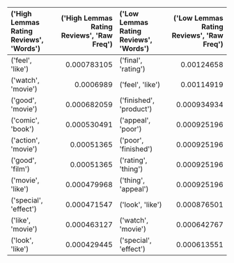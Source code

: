 | ('High Lemmas Rating Reviews', 'Words')   |   ('High Lemmas Rating Reviews', 'Raw Freq') | ('Low Lemmas Rating Reviews', 'Words')   |   ('Low Lemmas Rating Reviews', 'Raw Freq') |
|:------------------------------------------|---------------------------------------------:|:-----------------------------------------|--------------------------------------------:|
| ('feel', 'like')                          |                                  0.000783105 | ('final', 'rating')                      |                                 0.00124658  |
| ('watch', 'movie')                        |                                  0.0006989   | ('feel', 'like')                         |                                 0.00114919  |
| ('good', 'movie')                         |                                  0.000682059 | ('finished', 'product')                  |                                 0.000934934 |
| ('comic', 'book')                         |                                  0.000530491 | ('appeal', 'poor')                       |                                 0.000925196 |
| ('action', 'movie')                       |                                  0.00051365  | ('poor', 'finished')                     |                                 0.000925196 |
| ('good', 'film')                          |                                  0.00051365  | ('rating', 'thing')                      |                                 0.000925196 |
| ('movie', 'like')                         |                                  0.000479968 | ('thing', 'appeal')                      |                                 0.000925196 |
| ('special', 'effect')                     |                                  0.000471547 | ('look', 'like')                         |                                 0.000876501 |
| ('like', 'movie')                         |                                  0.000463127 | ('watch', 'movie')                       |                                 0.000642767 |
| ('look', 'like')                          |                                  0.000429445 | ('special', 'effect')                    |                                 0.000613551 |